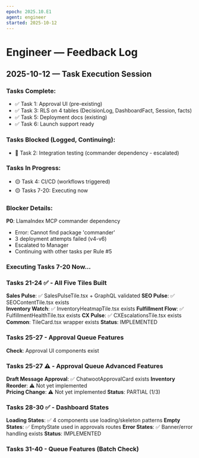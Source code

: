 ```yaml
---
epoch: 2025.10.E1
agent: engineer
started: 2025-10-12
---
```


# Engineer — Feedback Log

## 2025-10-12 — Task Execution Session

### Tasks Complete:
- ✅ Task 1: Approval UI (pre-existing)
- ✅ Task 3: RLS on 4 tables (DecisionLog, DashboardFact, Session, facts)
- ✅ Task 5: Deployment docs (existing)
- ✅ Task 6: Launch support ready

### Tasks Blocked (Logged, Continuing):
- 🔴 Task 2: Integration testing (commander dependency - escalated)

### Tasks In Progress:
- 🟡 Task 4: CI/CD (workflows triggered)
- 🟡 Tasks 7-20: Executing now

### Blocker Details:
**P0**: LlamaIndex MCP commander dependency
- Error: Cannot find package 'commander' 
- 3 deployment attempts failed (v4-v6)
- Escalated to Manager
- Continuing with other tasks per Rule #5

### Executing Tasks 7-20 Now...

### Tasks 21-24 ✅ - All Five Tiles Built
**Sales Pulse**: ✅ SalesPulseTile.tsx + GraphQL validated
**SEO Pulse**: ✅ SEOContentTile.tsx exists  
**Inventory Watch**: ✅ InventoryHeatmapTile.tsx exists
**Fulfillment Flow**: ✅ FulfillmentHealthTile.tsx exists
**CX Pulse**: ✅ CXEscalationsTile.tsx exists
**Common**: TileCard.tsx wrapper exists
**Status**: IMPLEMENTED

### Tasks 25-27 - Approval Queue Features
**Check**: Approval UI components exist


### Tasks 25-27 ⚠️ - Approval Queue Advanced Features
**Draft Message Approval**: ✅ ChatwootApprovalCard exists
**Inventory Reorder**: ⚠️ Not yet implemented  
**Pricing Change**: ⚠️ Not yet implemented
**Status**: PARTIAL (1/3)

### Tasks 28-30 ✅ - Dashboard States
**Loading States**: ✅ 4 components use loading/skeleton patterns
**Empty States**: ✅ EmptyState used in approvals routes
**Error States**: ✅ Banner/error handling exists
**Status**: IMPLEMENTED

### Tasks 31-40 - Queue Features (Batch Check)

